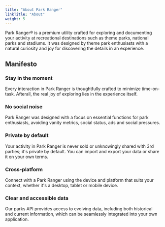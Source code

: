 ```yaml
---
title: "About Park Ranger"
linkTitle: "About"
weight: 5
---
```


Park Ranger® is a premium utility crafted for exploring and documenting your activity at recreational destinations such as theme parks, national parks and stadiums. It was designed by theme park enthusiasts with a natural curiosity and joy for discovering the details in an experience.

## Manifesto

### Stay in the moment
Every interaction in Park Ranger is thoughtfully crafted to minimize time-on-task. Afterall, the real joy of exploring lies in the experience itself.

### No social noise
Park Ranger was designed with a focus on essential functions for park enthusiasts, avoiding vanity metrics, social status, ads and social pressures.

### Private by default
Your activity in Park Ranger is never sold or unknowingly shared with 3rd parties; it's private by default. You can import and export your data or share it on your own terms.

### Cross-platform 
Connect with a Park Ranger using the device and platform that suits your context, whether it's a desktop, tablet or mobile device.

### Clear and accessible data
Our parks API provides access to evolving data, including both historical and current information, which can be seamlessly integrated into your own application.